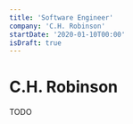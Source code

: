 ```yaml
---
title: 'Software Engineer'
company: 'C.H. Robinson'
startDate: '2020-01-10T00:00'
isDraft: true
---
```


# C.H. Robinson

TODO

